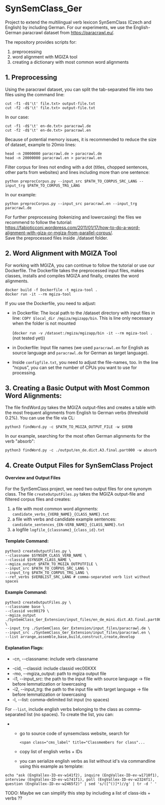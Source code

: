 # SynSemClass_Ger
Project to extend the multilingual verb lexicon SynSemClass (Czech and English) by including German. 
For our experiments, we use the English-German paracrawl dataset from https://paracrawl.eu/.

The repository provides scripts for:
1. preprocessing
2. word alignment with MGIZA tool
3. creating a dictionary with most common word alignments

## 1. Preprocessing

Using the paracrawl dataset, you can split the tab-separated file into two files using the command line: 
```
cut -f1 -d$'\t' file.txt> output-file.txt 
cut -f2 -d$'\t' file.txt> output-file.txt
```
In our case: 
```
cut -f1 -d$'\t' en-de.txt> paracrawl.de
cut -f2 -d$'\t' en-de.txt> paracrawl.en
```

Because of potential memory issues, it is recommended to reduce the size of dataset, example to 20mio lines:

```
head -n 20000000 paracrawl.de > paracrawl.de
head -n 20000000 paracrawl.en > paracrawl.en
```

Filter corpus for lines not ending with a dot (titles, chopped sentences, other parts from websites) and lines including more than one sentence:

```
python preprocCorpus.py --input_src $PATH_TO_CORPUS_SRC_LANG --input_trg $PATH_TO_CORPUS_TRG_LANG
```

In our example:

```
python preprocCorpus.py --input_src paracrawl.en --input_trg paracrawl.de
```



For further preprocessing (tokenizing and lowercasing) the files we recommend to follow the tutorial: https://fabioticconi.wordpress.com/2011/01/17/how-to-do-a-word-alignment-with-giza-or-mgiza-from-parallel-corpus/.  
Save the preprocessed files inside ./dataset folder. 

## 2. Word Alignment with MGIZA Tool
For working with MGIZA, you can continue to follow the tutorial or use our Dockerfile.
The Dockerfile takes the preprocessed input files, makes classes, installs and compiles MGIZA and finally, creates the word alignments.

```
docker build -f Dockerfile -t mgiza-tool . 
docker run -it --rm mgiza-tool
```

If you use the Dockerfile, you need to adjust: 

* in Dockerfile: The local path to the /dataset directory with input files in line: ``COPY $local_dir /mgiza/mgizapp/bin``. This is line only necessary when the folder is not mounted 

  (``docker run -v /dataset:/mgiza/mgizapp/bin -it --rm mgiza-tool . `` (not tested yet)) 

* in Dockerfile: Input file names (we used `paracrawl.en` for English as source language and `paracrawl.de` for German as target language).  

* Inside `configfile.txt`, you need to adjust the file-names, too. In the line “ncpus”, you can set the number of CPUs you want to use for processing. 

## 3. Creating a Basic Output with Most Common Word Alignments: 

The file findWord.py takes the MGIZA output-files and creates a table with the most frequent alignments from English to German verbs (threshold 0.2%). You can use the file via CL:  

```
python3 findWord.py -c $PATH_TO_MGIZA_OUTPUT_FILE -w $VERB
```

In our example, searching for the most often German alignments for the verb "absorb":

```
python3 findWord.py -c ./output/en_de.dict.A3.final.part000 -w absorb
```

## 4. Create Output Files for SynSemClass Project

#### Overview and Output Files

For the SynSemClass project, we need two output files for one synonym class. The file `createOutputFiles.py` takes the MGIZA output-file and filtered corpus files and creates: 

1. a file with most common word alignments: `candidate_verbs_{VERB_NAME}_{CLASS_NAME}.txt`
2. a file with verbs and candidate example sentences:  `candidate_sentences_{EN-VERB_NAME}_{CLASS_NAME}.txt`
3. a logfile `logfile_{classname}_{class_id}.txt`



#### Template Command:

```
python3 createOutputFiles.py \
--classname $SYNSEM_CLASS_VERB_NAME \
--classid $SYNSEM_CLASS_NAME \
--mgiza_output $PATH_TO_MGIZA_OUTPUTFILE \
--input_src $PATH_TO_CORPUS_SRC_LANG \
--input_trg $PATH_TO_CORPUS_TRG_LANG \
--ref_verbs $VERBLIST_SRC_LANG # comma-separated verb list without spaces
```

#### Example Command:

```
python3 createOutputFiles.py \
--classname base \
--classid vec00179 \
--mgiza_output ./SynSemClass_Ger_Extension/input_files/en_de_mini.dict.A3.final.part000 \
--input_trg ./SynSemClass_Ger_Extension/input_files/paracrawl.de \
--input_src ./SynSemClass_Ger_Extension/input_files/paracrawl.en \
--list arrange,assemble,base,build,construct,create,develop
```

#### Explanation Flags:

- -cn, --classname: include verb classname

* -cid, --classid: include classid vec00XXX
* -mo, --mgiza_output: path to mgiza output file
* -i1, --input_src: the path to the input file with source language -> file before lemmatization or lowercasing
* -i2, --input_trg: the path to the input file with target language -> file before lemmatization or lowercasing
*  -l, --list: comma-delimited list input (no spaces)

For `--list`, include english verbs belonging to the class as comma-separated list (no spaces). To create the list, you can:

- - go to source code of synsemclass website, search for

     `<span class="cms_label" title="Classmembers for class"...`

  - copy list of english verbs + IDs

  - you can serialize english verbs as list without id's via commandline using this example as template:

```
echo "ask (EngVallex-ID-ev-w141f2), inquire (EngVallex-ID-ev-w1710f1), interview (EngVallex-ID-ev-w1741f1), poll (EngVallex-ID-ev-w2324f1), question (EngVallex-ID-ev-w2465f2)" | sed 's/([^()]*)//g' | tr -d ' '
```

TODO: Maybe we can simplify this step by including a list of class-ids + verbs ??
